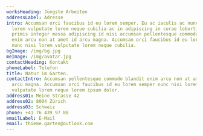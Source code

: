 ```yaml
---
worksHeading: Jüngste Arbeiten
addressLabel: Adresse
intro: Accumsan orci faucibus id eu lorem semper. Eu ac iaculis ac nunc nisi
  lorem vulputate lorem neque cubilia ac in adipiscing in curae lobortis tortor
  primis integer massa adipiscing id nisi accumsan pellentesque commodo blandit
  enim arcu non at amet id arcu magna. Accumsan orci faucibus id eu lorem semper
  nunc nisi lorem vulputate lorem neque cubilia.
bgImage: /img/bg.jpg
meImage: /img/avatar.jpg
contactHeading: Kontakt
phoneLabel: Telefon
title: Natur im Garten.
contactIntro: Accumsan pellentesque commodo blandit enim arcu non at amet id
  arcu magna. Accumsan orci faucibus id eu lorem semper nunc nisi lorem
  vulputate lorem neque lorem ipsum dolor.
address01: Meine Strasse 42
address02: 8004 Zürich
address03: Schweiz
phone: +41 76 439 97 88
emailLabel: E-Mail
email: thieme.garten@outlook.com
---
```

